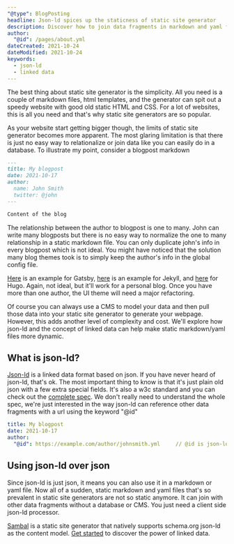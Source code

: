 ```yaml
---
"@type": BlogPosting
headline: Json-ld spices up the staticness of static site generator
description: Discover how to join data fragments in markdown and yaml file without using database or CMS
author:
  "@id": /pages/about.yml
dateCreated: 2021-10-24
dateModified: 2021-10-24
keywords: 
  - json-ld
  - linked data
---
```


The best thing about static site generator is the simplicity.  All you need is a couple of markdown files, html templates, and the generator can spit out a speedy website with good old static HTML and CSS.  For a lot of websites, this is all you need and that's why static site generators are so popular.

As your website start getting bigger though, the limits of static site generator becomes more apparent.  The most glaring limitation is that there is just no easy way to relationalize or join data like you can easily do in a database.  To illustrate my point, consider a blogpost markdown

```markdown
---
title: My blogpost
date: 2021-10-17
author:
  name: John Smith
  twitter: @john
---

Content of the blog
```

The relationship between the author to blogpost is one to many.  John can write many blogposts but there is no easy way to normalize the one to many relationship in a static markdown file.  You can only duplicate john's info in every blogpost which is not ideal.  You might have noticed that the solution many blog themes took is to simply keep the author's info in the global config file.

[Here](https://github.com/yinkakun/gatsby-starter-glass/blob/master/gatsby-config.js) is an example for Gatsby, [here](https://github.com/dirkfabisch/mediator/blob/master/_config.yml) is an example for Jekyll, and [here](https://github.com/gethugothemes/liva-hugo/blob/master/exampleSite/config.toml) for Hugo.  Again, not ideal, but it'll work for a personal blog.  Once you have more than one author, the UI theme will need a major refactoring.

Of course you can always use a CMS to model your data and then pull those data into your static site generator to generate your webpage.  However, this adds another level of complexity and cost.  We'll explore how json-ld and the concept of linked data can help make static markdown/yaml files more dynamic.

## What is json-ld?

[Json-ld](https://json-ld.org/) is a linked data format based on json.  If you have never heard of json-ld, that's ok.  The most important thing to know is that it's just plain old json with a few extra special fields.  It's also a w3c standard and you can check out the [complete spec](https://www.w3.org/TR/json-ld11/).  We don't really need to understand the whole spec, we're just interested in the way json-ld can reference other data fragments with a url using the keyword "@id"

```yaml
title: My blogpost
date: 2021-10-17
author:
  "@id": https://example.com/author/johnsmith.yml     // @id is json-ld's way of referencing another data fragment
```

## Using json-ld over json

Since json-ld is just json, it means you can also use it in a markdown or yaml file.  Now all of a sudden, static markdown and yaml files that's so prevalent in static site generators are not so static anymore.  It can join with other data fragments without a database or CMS.  You just need a client side json-ld processor.

[Sambal](https://sambal.dev) is a static site generator that natively supports schema.org json-ld as the content model.  [Get started](https://sambal.dev/docs/get-started/) to discover the power of linked data.